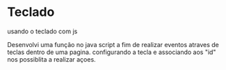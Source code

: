 # Teclado
usando o teclado com js

Desenvolvi uma função no java script a fim de realizar eventos atraves de teclas dentro de uma pagina.
configurando a tecla  e associando aos "id" nos possiblita a realizar açoes.
